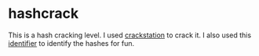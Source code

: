 # hashcrack

This is a hash cracking level. I used [crackstation](https://crackstation.net/) to crack it. I also used this [identifier](https://hashes.com/en/tools/hash_identifier) to identify the hashes for fun.
